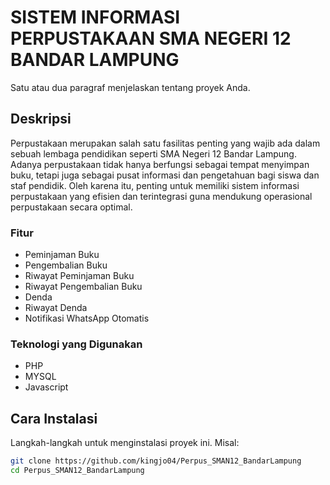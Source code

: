 # SISTEM INFORMASI PERPUSTAKAAN SMA NEGERI 12 BANDAR LAMPUNG

Satu atau dua paragraf menjelaskan tentang proyek Anda.

## Deskripsi

Perpustakaan merupakan salah satu fasilitas penting yang wajib ada dalam sebuah lembaga pendidikan seperti SMA Negeri 12 Bandar Lampung.
Adanya perpustakaan tidak hanya berfungsi sebagai tempat menyimpan buku, tetapi juga sebagai pusat informasi dan pengetahuan bagi siswa dan staf pendidik.
Oleh karena itu, penting untuk memiliki sistem informasi perpustakaan yang efisien dan terintegrasi guna mendukung operasional perpustakaan secara optimal.

### Fitur

- Peminjaman Buku
- Pengembalian Buku
- Riwayat Peminjaman Buku
- Riwayat Pengembalian Buku
- Denda
- Riwayat Denda
- Notifikasi WhatsApp Otomatis

### Teknologi yang Digunakan

- PHP
- MYSQL
- Javascript

## Cara Instalasi

Langkah-langkah untuk menginstalasi proyek ini. Misal:

```bash
git clone https://github.com/kingjo04/Perpus_SMAN12_BandarLampung
cd Perpus_SMAN12_BandarLampung

